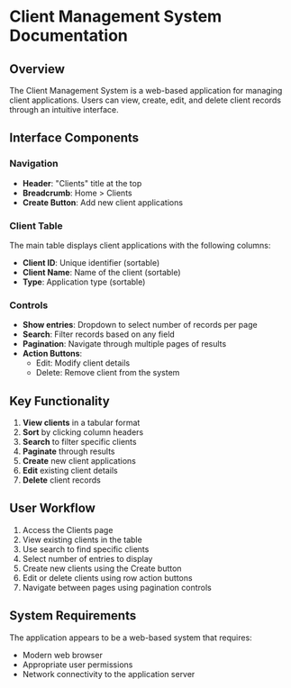 # Client Management System Documentation

## Overview
The Client Management System is a web-based application for managing client applications. Users can view, create, edit, and delete client records through an intuitive interface.

## Interface Components

### Navigation
- **Header**: "Clients" title at the top
- **Breadcrumb**: Home > Clients
- **Create Button**: Add new client applications

### Client Table
The main table displays client applications with the following columns:
- **Client ID**: Unique identifier (sortable)
- **Client Name**: Name of the client (sortable)
- **Type**: Application type (sortable)

### Controls
- **Show entries**: Dropdown to select number of records per page
- **Search**: Filter records based on any field
- **Pagination**: Navigate through multiple pages of results
- **Action Buttons**: 
  - Edit: Modify client details
  - Delete: Remove client from the system

## Key Functionality
1. **View clients** in a tabular format
2. **Sort** by clicking column headers
3. **Search** to filter specific clients
4. **Paginate** through results
5. **Create** new client applications
6. **Edit** existing client details
7. **Delete** client records

## User Workflow
1. Access the Clients page
2. View existing clients in the table
3. Use search to find specific clients
4. Select number of entries to display
5. Create new clients using the Create button
6. Edit or delete clients using row action buttons
7. Navigate between pages using pagination controls

## System Requirements
The application appears to be a web-based system that requires:
- Modern web browser
- Appropriate user permissions
- Network connectivity to the application server
